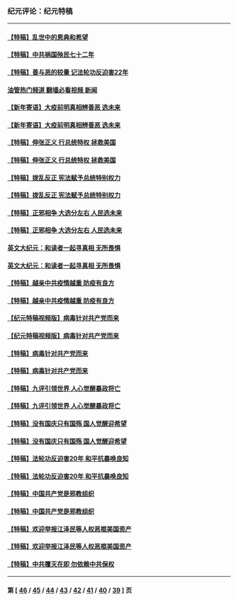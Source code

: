 ### 纪元评论：纪元特稿
---
#### [【特稿】乱世中的恩典和希望](../../pages/nsc424/n13734687.md?07070330) 
#### [【特稿】中共祸国殃民七十二年](../../pages/nsc424/n13272607.md?07070330) 
#### [【特稿】善与恶的较量 记法轮功反迫害22年](../../pages/nsc424/n13086597.md?07070330) 
#### [油管热门频道 翻墙必看视频 新闻](ok?07070330)
#### [【新年寄语】大疫前明真相辨善恶 选未来](../../pages/nsc424/n12660855.md?07070330) 
#### [【新年寄语】大疫前明真相辨善恶 选未来](../../pages/nsc424/n12660855.md?07070330) 
#### [【特稿】伸张正义 行总统特权 拯救美国](../../pages/nsc424/n12616806.md?07070330) 
#### [【特稿】伸张正义 行总统特权 拯救美国](../../pages/nsc424/n12616806.md?07070330) 
#### [【特稿】拨乱反正 宪法赋予总统特别权力](../../pages/nsc424/n12598306.md?07070330) 
#### [【特稿】拨乱反正 宪法赋予总统特别权力](../../pages/nsc424/n12598306.md?07070330) 
#### [【特稿】正邪相争 大选分左右 人民选未来](../../pages/nsc424/n12545208.md?07070330) 
#### [【特稿】正邪相争 大选分左右 人民选未来](../../pages/nsc424/n12545208.md?07070330) 
#### [英文大纪元：和读者一起寻真相 无所畏惧](../../pages/nsc424/n12542027.md?07070330) 
#### [英文大纪元：和读者一起寻真相 无所畏惧](../../pages/nsc424/n12542027.md?07070330) 
#### [【特稿】越亲中共疫情越重 防疫有良方](../../pages/nsc424/n12042989.md?07070330) 
#### [【特稿】越亲中共疫情越重 防疫有良方](../../pages/nsc424/n12042989.md?07070330) 
#### [【纪元特稿视频版】病毒针对共产党而来](../../pages/nsc424/n11977328.md?07070330) 
#### [【纪元特稿视频版】病毒针对共产党而来](../../pages/nsc424/n11977328.md?07070330) 
#### [【特稿】病毒针对共产党而来](../../pages/nsc424/n11928818.md?07070330) 
#### [【特稿】病毒针对共产党而来](../../pages/nsc424/n11928818.md?07070330) 
#### [【特稿】九评引领世界 人心觉醒暴政将亡](../../pages/nsc424/n11660496.md?07070330) 
#### [【特稿】九评引领世界 人心觉醒暴政将亡](../../pages/nsc424/n11660496.md?07070330) 
#### [【特稿】没有国庆只有国殇 国人觉醒迎希望](../../pages/nsc424/n11549354.md?07070330) 
#### [【特稿】没有国庆只有国殇 国人觉醒迎希望](../../pages/nsc424/n11549354.md?07070330) 
#### [【特稿】法轮功反迫害20年 和平抗暴唤良知](../../pages/nsc424/n11389135.md?07070330) 
#### [【特稿】法轮功反迫害20年 和平抗暴唤良知](../../pages/nsc424/n11389135.md?07070330) 
#### [【特稿】中国共产党是邪教组织](../../pages/nsc424/n11355551.md?07070330) 
#### [【特稿】中国共产党是邪教组织](../../pages/nsc424/n11355551.md?07070330) 
#### [【特稿】欢迎举报江泽民等人权恶棍美国资产](../../pages/nsc424/n11303040.md?07070330) 
#### [【特稿】欢迎举报江泽民等人权恶棍美国资产](../../pages/nsc424/n11303040.md?07070330) 
#### [【特稿】中共覆灭在即 勿依赖中共保权](../../pages/nsc424/n11278510.md?07070330) 

---
#### 第 [ [46](./46.md?07070330) / [45](./45.md?07070330) / [44](./44.md?07070330) / [43](./43.md?07070330) / [42](./42.md?07070330) / [41](./41.md?07070330) / [40](./40.md?07070330) / [39](./39.md?07070330) ] 页
